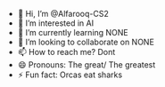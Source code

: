 - 👋 Hi, I’m @Alfarooq-CS2
- 👀 I’m interested in AI
- 🌱 I’m currently learning NONE
- 💞️ I’m looking to collaborate on NONE
- 📫 How to reach me? Dont
- 😄 Pronouns: The great/ The greatest
- ⚡ Fun fact: Orcas eat sharks

<!---
Alfarooq-CS2/Alfarooq-CS2 is a ✨ special ✨ repository because its `README.md` (this file) appears on your GitHub profile.
You can click the Preview link to take a look at your changes.
--->
